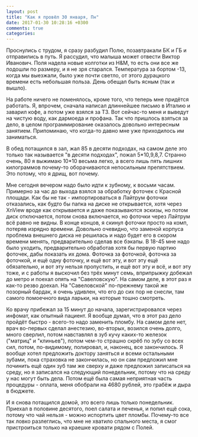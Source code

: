 ```yaml
---
layout: post
title: "Как я провёл 30 января, Пн"
date: 2017-01-30 10:28:16 +0300
comments: true
categories: 
---
```

Проснулись с трудом, я сразу разбудил Полю, позавтракали БК и ГБ и отправились в путь. Я рассудил, что малыша может отвести Виктор Иванович. Поля надела новые колготки из H&M, то есть они все же подошли по размеру, и я не зря старался. Температура за бортом -13, когда мы выезжали, было уже почти светло, от этого дурацкого времени есть небольшая польза. День обещал быть ясным (так и вышло).

На работе ничего не поменялось, кроме того, что теперь мне придётся работать. Я, впрочем, сначала написал длиннейшее письмо в Италию и заварил кофе, а потом уже взялся за ТЗ. Вот сейчас-то меня и выведут на чистую воду, как дармоеда и профана. Так что пришлось взяться за дело, в целом программирование оказалось довольно интересным занятием. Припоминаю, что когда-то давно мне уже приходилось им заниматься.

В обед потащился в зал, жал 85 в десяти подходах, на самом деле это только так называется "в десяти подходах", пожал 5\*10,9,8,7. Странно очень, 80 я выжимаю 10\*10 весьма легко, а всего лишь пять лишних килограммов почему-то оборачиваются непосильным препятствием. Это потому, что я дрищ, вот почему. 

Мне сегодня вечером надо было идти к зубному, к восьми часам. Примерно за час до выхода взялся за обработку фоточек с Красной площади. Как бы не так - импортироваться в Лайтрум фоточки отказались, как будто бы папка на диске не открывается, хотя через XnView вроде как открывается и даже показываются эскизы, но потом диск отключается, потом снова включается, но фоточки через Лайтрум всё равно не видны. В конце концов, я скинул фоточки просто на комп, потеряв изрядно времени. Довольно очевидно, что заменой корпуса проблема внешнего диска не решилась и надо будет его в скором времени менять, предварительно сделав все бэкапы. В 18-45 мне надо было уходить, предварительно обработав хотя бы первую партию фоточек, дабы показать их дома. Фоточка за фоточкой, фоточка за фоточкой, и ещё одну фоточку, и ещё вот эту, и вот эту ещё обязательно, и вот эту нельзя пропустить, и ещё вот эту и всё, и вот эту тоже, и с работы я выскочил без трёх минут семь, вприпрыжку добежал до метро и поехал опять на "Савеловскую". На самом деле, в этот раз я как-то резво доехал. На "Савеловской" по-прежнему такой же позорный бардак, я очень удивлен, что его до сих пор не снесли, там самого помоечного вида ларьки, на которые тошно смотреть.

Ко врачу прибежал за 15 минут до начала, зарегистрировался через инфомат, как опытный пациент. Я вообще думал, что в этот раз дело пройдёт быстро - всего-то надо заменить пломбу. На самом деле нет, врач во-первых сделал анестезию, во-вторых, возился очень долго, много сверлил, потом навставлял в зуб кучу каких-то железок ("матриц" и "клиньев"), потом чем-то страшно скрёб по зубу со всех сил, потом, по-видимому, полировал, и, наконец, все закончилось. Я вообще хотел предложить доктору заняться и всеми остальными зубами, пока страховка не закончилась, но он сам предложил мне починить ещё один зуб там же сверху и даже предложил записаться на среду, но я записался на следующий понедельник, потому что на среду у нас могут быть дела. Потом ещё была самая неприятная часть процедуры - оплата, меня обобрали на 4680 рублей, это грабёж и дыра в бюджете.

И я снова потащился домой, это всего лишь только понедельник. Приехал в половине десятого, поел салата и печенья, и попил ещё сока, потому что чай нельзя - можно испортить цвет пломбы. Почему-то все так ловко разлеглись, что мне не хватило спального места, я смог пристроиться только на краешке кровати рядом с Полей.